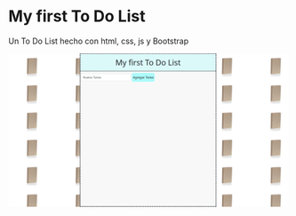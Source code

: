 # My first To Do List

Un To Do List hecho con html, css, js y Bootstrap

![alt text](<To Do List.png>)

